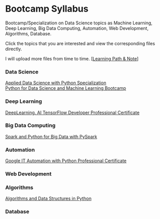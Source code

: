 # Bootcamp Syllabus
Bootcamp/Specialization on Data Science topics as Machine Learning, Deep Learning, Big Data Computing, Automation, Web Development, Algorithms, Database.<br>

Click the topics that you are interested and view the corresponding files directly.<br>

I will upload more files from time to time. [[Learning Path & Note](https://github.com/puran-debugger/Learning)]

### Data Science
[Applied Data Science with Python Specialization](https://github.com/puran-debugger/Applied-Data-Science-with-Python-Specialization)<br>
[Python for Data Science and Machine Learning Bootcamp](https://github.com/puran-debugger/Python-for-Data-Science-and-Machine-Learning-Bootcamp)<br>

### Deep Learning
[DeepLearning. AI TensorFlow Developer Professional Certificate](https://github.com/puran-debugger/DeepLearning-AI-TensorFlow-Developer-Professional-Certificate-Program)

### Big Data Computing
[Spark and Python for Big Data with PySpark](https://github.com/puran-debugger/Spark-and-Python-for-Big-Data-with-PySpark)

### Automation
[Google IT Automation with Python Professional Certificate](https://github.com/puran-debugger/Google-IT-Automation-with-Python-Professional-Certificate)

### Web Development

### Algorithms
[Algorithms and Data Structures in Python](https://github.com/puran-debugger/Algorithms-and-Data-Structures-in-Python)

### Database
